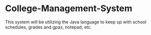 # College-Management-System
This system will be utilizing the Java language to keep up with school schedules, grades and gpas, notepad, etc.
